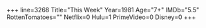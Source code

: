 +++
line=3268
Title="This Week"
Year=1981
Age="7+"
IMDb="5.5"
RottenTomatoes=""
Netflix=0
Hulu=1
PrimeVideo=0
Disney=0
+++

